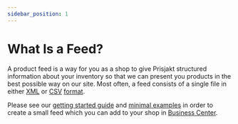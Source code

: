 ```yaml
---
sidebar_position: 1
---
```

# What Is a Feed?

A product feed is a way for you as a shop to give Prisjakt structured information about your inventory so that we can present you products in the best possible way on our site. Most often, a feed consists of a single file in either [XML](/advanced/xml/index.md) or [CSV](/advanced/xml/index.md) [format](/feeds/offer/formats/index.md).

Please see our [getting started guide](./getting-started.md) and [minimal examples](/feeds/offer/formats/prisjakt_xml/index.md#minimal) in order to create a small feed which you can add to your shop in [Business Center](https://support.prisjakt.nu/sv/collections/3088260-prisjakt-business-center).

